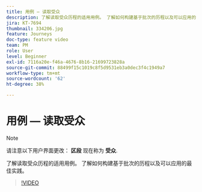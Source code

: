 ```yaml
---
title: 用例 — 读取受众
description: 了解读取受众历程的适用用例。 了解如何构建基于批次的历程以及可以应用的最佳实践。
jira: KT-7694
thumbnail: 334206.jpg
feature: Journeys
doc-type: feature video
team: PM
role: User
level: Beginner
exl-id: 7116a20e-f46a-4676-8b16-21699723828a
source-git-commit: 88499f15c1019c8f5d9531eb3a0dec3f4c1949a7
workflow-type: tm+mt
source-wordcount: '62'
ht-degree: 38%

---
```


# 用例 — 读取受众

>[!NOTE]
>请注意以下用户界面更改： **区段** 现在称为 **受众**.

了解读取受众历程的适用用例。 了解如何构建基于批次的历程以及可以应用的最佳实践。

>[!VIDEO](https://video.tv.adobe.com/v/334206?quality=12&learn=on)
